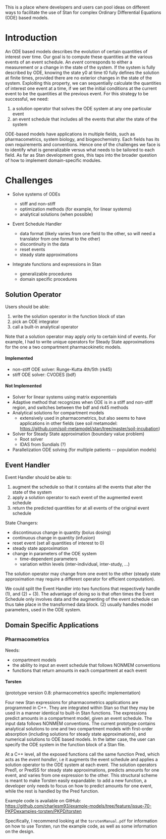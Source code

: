 This is a place where developers and users can pool ideas on different ways to facilitate the use of Stan for complex Ordinary Differential Equations (ODE) based models. 

# Introduction
An ODE based models describes the evolution of certain quantities of interest over time. Our goal is to compute these quantities at the various events of an event schedule. An *event* corresponds to either a measurement or a change in the state of the system. If the system is fully described by ODE, knowing the state y0 at time t0 fully defines the solution at finite times, provided there are no exterior changes in the state of the system. Exploiting this property, we can sequentially calculate the quantities of interest one event at a time, if we set the initial conditions at the current event to be the quantities at the previous event. For this strategy to be successful, we need:

1. a solution operator that solves the ODE system at any one particular event
2. an event schedule that includes all the events that alter the state of the system 

ODE-based models have applications in multiple fields, such as pharmacometrics, system biology, and biogeochemistry. Each fields has its own requirements and conventions. Hence one of the challenges we face is to identify what is generalizable versus what needs to be tailored to each field. As far as Stan development goes, this taps into the broader question of how to implement domain-specific modules.  

# Challenges

* Solve systems of ODEs
  * stiff and non-stiff
  * optimization methods (for example, for linear systems)
  * analytical solutions (when possible)

* Event Schedule Handler  
  * data format (likely varies from one field to the other, so will need a translator from one format to the other)
  * discontinuity in the data
  * reset events 
  * steady state approximations 

* Integrate functions and expressions in Stan
  * generalizable procedures 
  * domain specific procedures  

## Solution Operator

Users should be able:

1. write the solution operator in the function block of stan
2. pick an ODE integrator 
3. call a built-in analytical operator

Note that a solution operator may apply only to certain kind of events. For example, I had to write unique operators for Steady State approximations for the one a two compartment pharmacokinetic models. 

#### Implemented
* non-stiff ODE solver: Runge-Kutta 4th/5th (rk45)
* stiff ODE solver: CVODES (bdf)

#### Not Implemented
* Solver for linear systems using matrix exponentials
* Adaptive method that recognizes when ODE is in a stiff and non-stiff region, and switches between the bdf and rk45 methods
* Analytical solutions for compartment models
  * extensively used in pharmacometrics, but also seems to have applications in other fields (see soil metamodel: https://github.com/soil-metamodel/stan/tree/master/soil-incubation)
* Solver for Steady State approximation (boundary value problem)
  * Root solver
  * IDAS from Sundials (?)
* Parallelization ODE solving (for multiple patients -- population models)
  
## Event Handler 

Event Handler should be able to:

1. augment the schedule so that it contains all the events that alter the state of the system
2. apply a solution operator to each event of the augmented event schedule
3. return the predicted quantities for at all events of the original event schedule

State Changers: 
* discontinuous change in quantity (bolus dosing)
* continuous change in quantity (infusion)
* reset event (set all quantities of interest to 0)
* steady state approximation
* change in parameters of the ODE system
  * time-dependent parameters 
  * variation within levels (inter-individual, inter-study, ...)

The solution operator may change from one event to the other (steady state approximation may require a different operator for efficient computation). 

We could split the Event Handler into two functions that respectively handle (1), and (2) + (3). The advantage of doing so is that often times the Event Schedule only involves data and the augmenting of the event schedule can thus take place in the transformed data block. (2) usually handles model parameters, used in the ODE system. 

## Domain Specific Applications

### Pharmacometrics

Needs: 
* compartment models
* the ability to input an event schedule that follows NONMEM conventions
* functions that return amounts in each compartment at each event


#### Torsten 
(prototype version 0.8: pharmacometrics specific implementation)

Four new Stan expressions for pharmacometrics applications are programmed in C++. They are integrated within Stan so that they may be used in a manner identical to built-in Stan functions. The expressions predict amounts in a compartment model, given an event schedule. The input data follows NONMEM conventions. The current prototype contains analytical solutions to one and two compartment models with first-order absorption (including solutions for steady state approximations), and numerical solutions to ODE based models. In the latter case, the user can specify the ODE system in the function block of a Stan file. 

At a C++ level, all the exposed functions call the same function Pred, which acts as the *event handler*, i.e it augments the event schedule and applies a solution operator to the ODE system at each event. The solution operators Pred1, or PredSS for steady state approximations, predicts amounts for one event, and varies from one expression to the other. This structural scheme is meant to make Torsten easily expandable: to add a new function, a developer only needs to focus on how to predict amounts for one event, while the rest is handled by the Pred function. 

Example code is available on GitHub: https://github.com/charlesm93/example-models/tree/feature/issue-70-PKPDexamples-torsten/PKPD/torsten

Specifically, I recommend looking at the `torstenManual.pdf` for information on how to use Torsten, run the example code, as well as some information on the design. 


